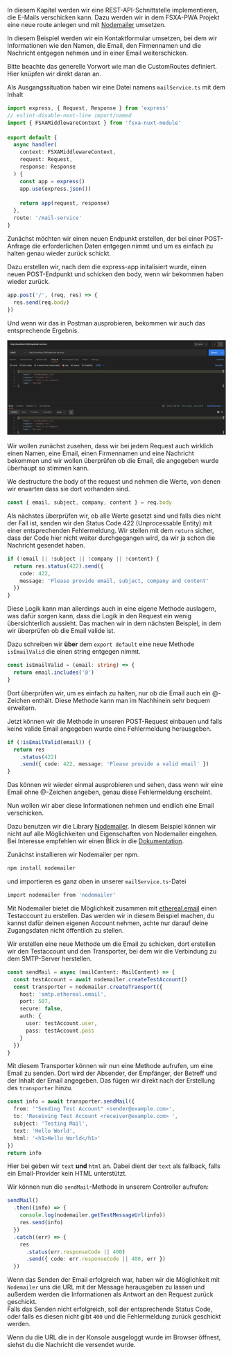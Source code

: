 In diesem Kapitel werden wir eine REST-API-Schnittstelle implementieren, die E-Mails verschicken kann.
Dazu werden wir in dem FSXA-PWA Projekt eine neue route anlegen und mit [Nodemailer](TODO) umsetzen.

In diesem Beispiel werden wir ein Kontaktformular umsetzen, bei dem wir Informationen wie den Namen, die Email, den Firmennamen und die Nachricht entgegen nehmen und in einer Email weiterschicken.

Bitte beachte das generelle Vorwort wie man die CustomRoutes definiert. Hier knüpfen wir direkt daran an.

Als Ausgangssituation haben wir eine Datei namens `mailService.ts` mit dem Inhalt

```typescript
import express, { Request, Response } from 'express'
// eslint-disable-next-line import/named
import { FSXAMiddlewareContext } from 'fsxa-nuxt-module'

export default {
  async handler(
    context: FSXAMiddlewareContext,
    request: Request,
    response: Response
  ) {
    const app = express()
    app.use(express.json())

    return app(request, response)
  },
  route: '/mail-service'
}
```

Zunächst möchten wir einen neuen Endpunkt erstellen, der bei einer POST-Anfrage die erforderlichen Daten entgegen nimmt und um es einfach zu halten genau wieder zurück schickt.

Dazu erstellen wir, nach dem die express-app initalisiert wurde, einen neuen POST-Endpunkt und schicken den body, wenn wir bekommen haben wieder zurück.

```typescript
app.post('/', (req, res) => {
  res.send(req.body)
})
```

Und wenn wir das in Postman ausprobieren, bekommen wir auch das entsprechende Ergebnis.

![MailServiceBasicRequest](imgs/../../../imgs/CustomApiRoutes/MailServiceBasicRequest.png)

Wir wollen zunächst zusehen, dass wir bei jedem Request auch wirklich einen Namen, eine Email, einen Firmennamen und eine Nachricht bekommen und wir wollen überprüfen ob die Email, die angegeben wurde überhaupt so stimmen kann.

We destructure the body of the request und nehmen die Werte, von denen wir erwarten dass sie dort vorhanden sind.

```typescript
const { email, subject, company, content } = req.body
```

Als nächstes überprüfen wir, ob alle Werte gesetzt sind und falls dies nicht der Fall ist, senden wir den Status Code 422 (Unprocessable Entity) mit einer entsprechenden Fehlermeldung. Wir stellen mit dem `return` sicher, dass der Code hier nicht weiter durchgegangen wird, da wir ja schon die Nachricht gesendet haben.

```typescript
if (!email || !subject || !company || !content) {
  return res.status(422).send({
    code: 422,
    message: 'Please provide email, subject, company and content'
  })
}
```

Diese Logik kann man allerdings auch in eine eigene Methode auslagern, was dafür sorgen kann, dass die Logik in den Request ein wenig übersichterlich aussieht. Das machen wir in dem nächsten Beispiel, in dem wir überprüfen ob die Email valide ist.

Dazu schreiben wir **über** dem `export default` eine neue Methode `isEmailValid` die einen string entgegen nimmt.

```typescript
const isEmailValid = (email: string) => {
  return email.includes('@')
}
```

Dort überprüfen wir, um es einfach zu halten, nur ob die Email auch ein @-Zeichen enthält. Diese Methode kann man im Nachhinein sehr bequem erweitern.

Jetzt können wir die Methode in unseren POST-Request einbauen und falls keine valide Email angegeben wurde eine Fehlermeldung herausgeben.

```typescript
if (!isEmailValid(email)) {
  return res
    .status(422)
    .send({ code: 422, message: 'Please provide a valid email' })
}
```

Das können wir wieder einmal ausprobieren und sehen, dass wenn wir eine Email ohne @-Zeichen angeben, genau diese Fehlermeldung erscheint.

Nun wollen wir aber diese Informationen nehmen und endlich eine Email verschicken.

Dazu benutzen wir die Library [Nodemailer](TODO). In diesem Beispiel können wir nicht auf alle Möglichkeiten und Eigenschaften von Nodemailer eingehen. Bei Interesse empfehlen wir einen Blick in die [Dokumentation](TODO).

Zunächst installieren wir Nodemailer per npm.

```bash
npm install nodemailer
```

und importieren es ganz oben in unserer `mailService.ts`-Datei

```bash
import nodemailer from 'nodemailer'
```

Mit Nodemailer bietet die Möglichkeit zusammen mit [ethereal.email](TODO) einen Testaccount zu erstellen. Das werden wir in diesem Beispiel machen, du kannst dafür deinen eigenen Account nehmen, achte nur darauf deine Zugangsdaten nicht öffentlich zu stellen.

Wir erstellen eine neue Methode um die Email zu schicken, dort erstellen wir den Testaccount und den Transporter, bei dem wir die Verbindung zu dem SMTP-Server herstellen.

```typescript
const sendMail = async (mailContent: MailContent) => {
  const testAccount = await nodemailer.createTestAccount()
  const transporter = nodemailer.createTransport({
    host: 'smtp.ethereal.email',
    port: 587,
    secure: false,
    auth: {
      user: testAccount.user,
      pass: testAccount.pass
    }
  })
}
```

Mit diesem Transporter können wir nun eine Methode aufrufen, um eine Email zu senden.
Dort wird der Absender, der Empfänger, der Betreff und der Inhalt der Email angegeben.
Das fügen wir direkt nach der Erstellung des `transporter` hinzu.

```typescript
const info = await transporter.sendMail({
  from: '"Sending Test Account" <sender@example.com>',
  to: 'Receiving Test Account <receiver@example.com> ',
  subject: 'Testing Mail',
  text: 'Hello World',
  html: '<h1>Hello World</h1>'
})
return info
```

Hier bei geben wir `text` **und** `html` an. Dabei dient der `text` als fallback, falls ein Email-Provider kein HTML unterstützt.

Wir können nun die `sendMail`-Methode in unserem Controller aufrufen:

```typescript
sendMail()
  .then((info) => {
    console.log(nodemailer.getTestMessageUrl(info))
    res.send(info)
  })
  .catch((err) => {
    res
      .status(err.responseCode || 400)
      .send({ code: err.responseCode || 400, err })
  })
```

Wenn das Senden der Email erfolgreich war, haben wir die Möglichkeit mit `Nodemailer` uns die URL mit der Message herausgeben zu lassen und außerdem werden die Informationen als Antwort an den Request zurück geschickt. <br />
Falls das Senden nicht erfolgreich, soll der entsprechende Status Code, oder falls es diesen nicht gibt `400` und die Fehlermeldung zurück geschickt werden.

Wenn du die URL die in der Konsole ausgeloggt wurde im Browser öffnest, siehst du die Nachricht die versendet wurde.
